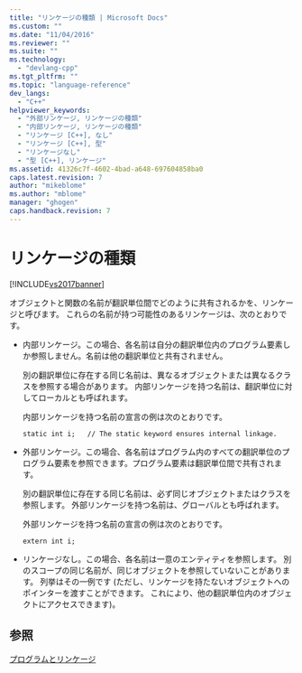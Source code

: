 ```yaml
---
title: "リンケージの種類 | Microsoft Docs"
ms.custom: ""
ms.date: "11/04/2016"
ms.reviewer: ""
ms.suite: ""
ms.technology: 
  - "devlang-cpp"
ms.tgt_pltfrm: ""
ms.topic: "language-reference"
dev_langs: 
  - "C++"
helpviewer_keywords: 
  - "外部リンケージ, リンケージの種類"
  - "内部リンケージ, リンケージの種類"
  - "リンケージ [C++], なし"
  - "リンケージ [C++], 型"
  - "リンケージなし"
  - "型 [C++], リンケージ"
ms.assetid: 41326c7f-4602-4bad-a648-697604858ba0
caps.latest.revision: 7
author: "mikeblome"
ms.author: "mblome"
manager: "ghogen"
caps.handback.revision: 7
---
```

# リンケージの種類
[!INCLUDE[vs2017banner](../assembler/inline/includes/vs2017banner.md)]

オブジェクトと関数の名前が翻訳単位間でどのように共有されるかを、リンケージと呼びます。  これらの名前が持つ可能性のあるリンケージは、次のとおりです。  
  
-   内部リンケージ。この場合、各名前は自分の翻訳単位内のプログラム要素しか参照しません。名前は他の翻訳単位と共有されません。  
  
     別の翻訳単位に存在する同じ名前は、異なるオブジェクトまたは異なるクラスを参照する場合があります。  内部リンケージを持つ名前は、翻訳単位に対してローカルとも呼ばれます。  
  
     内部リンケージを持つ名前の宣言の例は次のとおりです。  
  
    ```  
    static int i;   // The static keyword ensures internal linkage.  
    ```  
  
-   外部リンケージ。この場合、各名前はプログラム内のすべての翻訳単位のプログラム要素を参照できます。プログラム要素は翻訳単位間で共有されます。  
  
     別の翻訳単位に存在する同じ名前は、必ず同じオブジェクトまたはクラスを参照します。  外部リンケージを持つ名前は、グローバルとも呼ばれます。  
  
     外部リンケージを持つ名前の宣言の例は次のとおりです。  
  
    ```  
    extern int i;  
    ```  
  
-   リンケージなし。この場合、各名前は一意のエンティティを参照します。  別のスコープの同じ名前が、同じオブジェクトを参照していないことがあります。  列挙はその一例です  \(ただし、リンケージを持たないオブジェクトへのポインターを渡すことができます。  これにより、他の翻訳単位内のオブジェクトにアクセスできます\)。  
  
## 参照  
 [プログラムとリンケージ](../cpp/program-and-linkage-cpp.md)